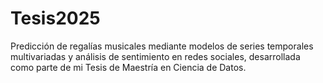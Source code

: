 # Tesis2025
Predicción de regalías musicales mediante modelos de series temporales multivariadas y análisis de sentimiento en redes sociales, desarrollada como parte de mi Tesis de Maestría en Ciencia de Datos.
